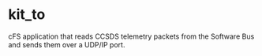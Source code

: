 # kit_to
cFS application that reads CCSDS telemetry packets from the Software Bus and sends them over a UDP/IP port.
